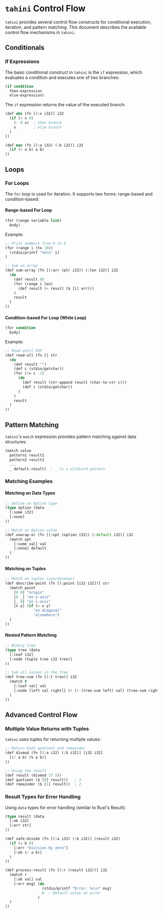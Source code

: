 # `tahini` Control Flow

`tahini` provides several control flow constructs for conditional execution, iteration, and pattern matching. This
document describes the available control flow mechanisms in `tahini`.

## Conditionals

### If Expressions

The basic conditional construct in `tahini` is the `if` expression, which evaluates a condition and executes one of two
branches:

```lisp
(if condition
  then-expression
  else-expression)
```

The `if` expression returns the value of the executed branch:

```lisp
(def abs (fn [(:x i32)] i32
  (if (< x 0)
    (- 0 x)  ; then branch
    x        ; else branch
  )
))

(def max (fn [(:a i32) (:b i32)] i32
  (if (> a b) a b)
))
```

## Loops

### For Loops

The `for` loop is used for iteration. It supports two forms: range-based and condition-based:

#### Range-based For Loop

```lisp
(for (range variable list)
  body)
```

Example:

```lisp
;; Print numbers from 0 to 9
(for (range i (to 10))
  (stdio/printf "%d\n" i)
)

;; Sum an array
(def sum-array (fn [(:arr (ptr i32)) (:len i32)] i32
  (do
    (def result 0)
    (for (range i len)
      (def result (+ result ($ [i] arr)))
    )
    result
  )
))
```

#### Condition-based For Loop (While Loop)

```lisp
(for condition
  body)
```

Example:

```lisp
;; Read until EOF
(def read-all (fn [] str
  (do
    (def result "")
    (def c (stdio/getchar))
    (for (!= c -1)
      (do
        (def result (str-append result (char-to-str c)))
        (def c (stdio/getchar))
      )
    )
    result
  )
))
```

## Pattern Matching

`tahini`'s `match` expression provides pattern matching against data structures:

```lisp
(match value
  pattern1 result1
  pattern2 result2
  ...
  _ default-result)  ; _ is a wildcard pattern
```

### Matching Examples

#### Matching on Data Types

```lisp
;; Define an Option type
(type option (data
  [:some i32]
  [:none]
))

;; Match on Option value
(def unwrap-or (fn [(:opt (option i32)) (:default i32)] i32
  (match opt
    [:some val] val
    [:none] default
  )
))
```

#### Matching on Tuples

```lisp
;; Match on tuples (coordinates)
(def describe-point (fn [(:point [i32 i32])] str
  (match point
    [0 0] "origin"
    [0 _] "on y-axis"
    [_ 0] "on x-axis"
    [x y] (if (= x y)
             "on diagonal"
             "elsewhere")
  )
))
```

#### Nested Pattern Matching

```lisp
;; Binary tree
(type tree (data
  [:leaf i32]
  [:node (tuple tree i32 tree)]
))

;; Sum all values in the tree
(def tree-sum (fn [(:t tree)] i32
  (match t
    [:leaf val] val
    [:node [left val right]] (+ (+ (tree-sum left) val) (tree-sum right))
  )
))
```

## Advanced Control Flow

### Multiple Value Returns with Tuples

`tahini` uses tuples for returning multiple values:

```lisp
;; Return both quotient and remainder
(def divmod (fn [(:a i32) (:b i32)] [i32 i32]
  [(/ a b) (% a b)]
))

;; Using the result
(def result (divmod 17 5))
(def quotient ($ [0] result))   ; 3
(def remainder ($ [1] result))  ; 2
```

### Result Types for Error Handling

Using `data` types for error handling (similar to Rust's Result):

```lisp
(type result (data
  [:ok i32]
  [:err str]
))

(def safe-divide (fn [(:a i32) (:b i32)] (result i32)
  (if (= b 0)
    [:err "Division by zero"]
    [:ok (/ a b)]
  )
))

(def process-result (fn [(:r (result i32))] i32
  (match r
    [:ok val] val
    [:err msg] (do
                 (stdio/printf "Error: %s\n" msg)
                 0  ; Default value on error
               )
  )
))
```
